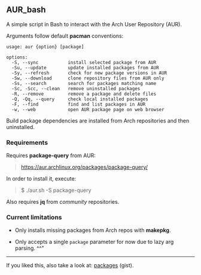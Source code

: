 AUR_bash
---

A simple script in Bash to interact with the Arch User Repository (AUR).

Arguments follow default **pacman** conventions:

```
usage: aur {option} [package]

options:
  -S, --sync           install selected package from AUR
  -Su, --update        update installed packages from AUR
  -Sy, --refresh       check for new package versions in AUR
  -Sw, --download      clone repository files from AUR only
  -Ss, --search        search for packages matching name
  -Sc, -Scc, --clean   remove uninstalled packages
  -R, --remove         remove a package and delete files
  -Q, -Qq, --query     check local installed packages
  -F, --find           find and list packages in AUR
  -w, --web            open AUR package page on web browser
```

Build package dependencies are installed from Arch repositories and then uninstalled.

### Requirements

Requires **package-query** from AUR:
> https://aur.archlinux.org/packages/package-query/

In order to install it, execute:
> $ ./aur.sh -S package-query

Also requires **jq** from *community* repositories.

### Current limitations

* Only installs missing packages from Arch repos with **makepkg**.

* Only accepts a single `package` parameter for now due to lazy arg parsing. ^^"

___

If you liked this, also take a look at: [packages](https://gist.github.com/nelsonaloysio/946528358678dc674c5a694b0db18a3c) (gist).

